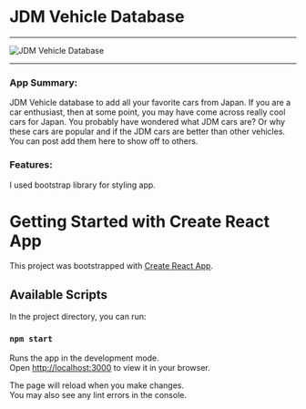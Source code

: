 

# JDM Vehicle Database


---

![JDM Vehicle Database](https://www.motortrend.com/uploads/sites/25/2011/04/Top-20-JDM-Cars-Of-All-Time-1996-Supra-RZ-2JZ.jpg?fit=around%7C1000:625)

---

### App Summary:

JDM Vehicle database to add all your favorite cars from Japan.
If you are a car enthusiast, then at some point, you may have come across really cool cars for Japan. You probably have wondered what JDM cars are? Or why these cars are popular and if the JDM cars are better than other vehicles. You can post add them here to show off to others.

### Features:

I used bootstrap library for styling app. 

# Getting Started with Create React App

This project was bootstrapped with [Create React App](https://github.com/facebook/create-react-app).

## Available Scripts

In the project directory, you can run:

### `npm start`

Runs the app in the development mode.\
Open [http://localhost:3000](http://localhost:3000) to view it in your browser.

The page will reload when you make changes.\
You may also see any lint errors in the console.
